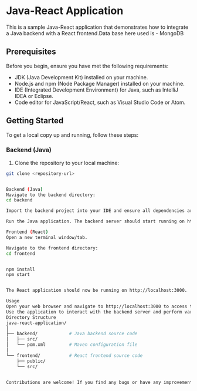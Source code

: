 # Java-React Application

This is a sample Java-React application that demonstrates how to integrate a Java backend with a React frontend.Data base here used is - MongoDB

## Prerequisites

Before you begin, ensure you have met the following requirements:
- JDK (Java Development Kit) installed on your machine.
- Node.js and npm (Node Package Manager) installed on your machine.
- IDE (Integrated Development Environment) for Java, such as IntelliJ IDEA or Eclipse.
- Code editor for JavaScript/React, such as Visual Studio Code or Atom.

## Getting Started

To get a local copy up and running, follow these steps:

### Backend (Java)

1. Clone the repository to your local machine:

```bash
git clone <repository-url>


Backend (Java)
Navigate to the backend directory:
cd backend

Import the backend project into your IDE and ensure all dependencies are resolved.

Run the Java application. The backend server should start running on http://localhost:8080.

Frontend (React)
Open a new terminal window/tab.

Navigate to the frontend directory:
cd frontend


npm install
npm start


The React application should now be running on http://localhost:3000.

Usage
Open your web browser and navigate to http://localhost:3000 to access the React application.
Use the application to interact with the backend server and perform various tasks.
Directory Structure
java-react-application/
│
├── backend/            # Java backend source code
│   ├── src/
│   └── pom.xml         # Maven configuration file
│
└── frontend/           # React frontend source code
    ├── public/
    └── src/


Contributions are welcome! If you find any bugs or have any improvements in mind, feel free to open an issue or submit a pull request.
